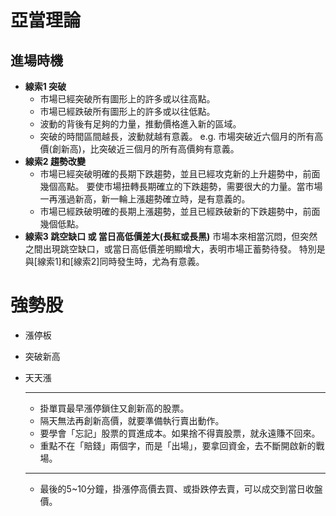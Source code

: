 # 亞當理論

    
## 進場時機
* __線索1 突破__
  * 市場已經突破所有圖形上的許多或以往高點。
  * 市場已經跌破所有圖形上的許多或以往低點。
  * 波動的背後有足夠的力量，推動價格進入新的區域。
  * 突破的時間區間越長，波動就越有意義。
    e.g. 市場突破近六個月的所有高價(創新高)，比突破近三個月的所有高價夠有意義。
* __線索2 趨勢改變__
  * 市場已經突破明確的長期下跌趨勢，並且已經攻克新的上升趨勢中，前面幾個高點。
    要使市場扭轉長期確立的下跌趨勢，需要很大的力量。當市場一再漲過新高，新一輪上漲趨勢確立時，是有意義的。
  * 市場已經跌破明確的長期上漲趨勢，並且已經跌破新的下跌趨勢中，前面幾個低點。
* __線索3 跳空缺口 或 當日高低價差大(長紅或長黑)__
  市場本來相當沉悶，但突然之間出現跳空缺口，或當日高低價差明顯增大，表明市場正蓄勢待發。
  特別是與[線索1]和[線索2]同時發生時，尤為有意義。


# 強勢股
* 漲停板
* 突破新高
* 天天漲
    
    -----
    * 掛單買最早漲停鎖住又創新高的股票。
    * 隔天無法再創新高價，就要準備執行賣出動作。
    * 要學會「忘記」股票的買進成本。如果捨不得賣股票，就永遠賺不回來。
    * 重點不在「賠錢」兩個字，而是「出場」，要拿回資金，去不斷開啟新的戰場。
    
    ----
    * 最後的5~10分鐘，掛漲停高價去買、或掛跌停去賣，可以成交到當日收盤價。
    
    

